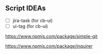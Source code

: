 ## Script IDEAs

- [ ] jira-task (for cb-ui)
- [ ] ui-tag (for cb-ui)

https://www.npmjs.com/package/simple-git

https://www.npmjs.com/package/inquirer
